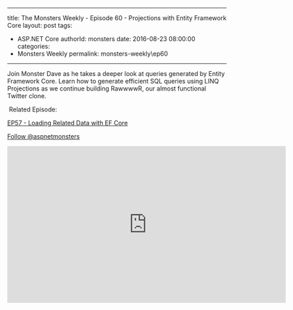 
---
title: The Monsters Weekly - Episode 60 -  Projections with Entity Framework Core
layout: post
tags: 
  - ASP.NET Core
authorId: monsters
date: 2016-08-23 08:00:00
categories:
  - Monsters Weekly
permalink: monsters-weekly\ep60
---

<p>Join Monster Dave as he takes a deeper look at queries generated by Entity Framework Core. Learn how to generate efficient SQL queries using LINQ Projections as we continue building RawwwwR, our&nbsp;almost functional Twitter clone.</p><p>&nbsp;Related Episode:</p><p><a href="https://channel9.msdn.com/Series/aspnetmonsters/ASPNET-Monsters-Episode-57-Loading-Related-Data-with-Entity-Framework-Core">EP57 - Loading Related Data with EF Core</a></p><p><a class="twitter-follow-button" href="https://twitter.com/aspnetmonsters">Follow @aspnetmonsters</a></p> 


<iframe src='https://channel9.msdn.com/Series/aspnetmonsters/ASPNET-Monsters-60-Projections-with-Entity-Framework-Core/player' width='640' height='360' allowFullScreen frameBorder='0'></iframe>
